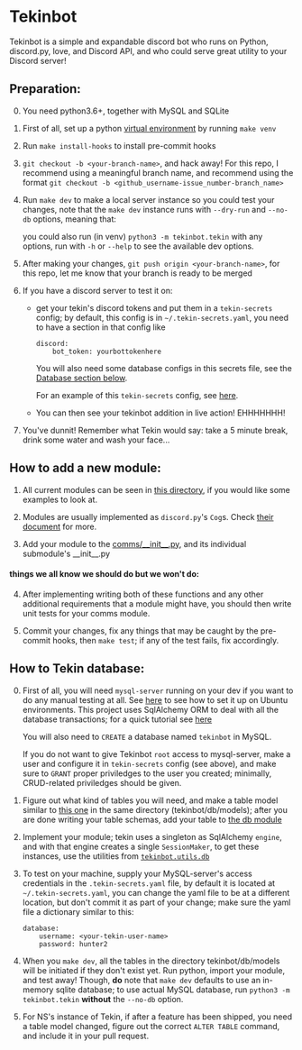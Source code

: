 # Tekinbot

Tekinbot is a simple and expandable discord bot who runs on Python, discord.py, love, and Discord API, and who could serve great utility to your Discord server!

## Preparation:

0.  You need python3.6+, together with MySQL and SQLite

1.  First of all, set up a python [virtual environment](https://docs.python.org/3/tutorial/venv.html) by running `make venv`

2.  Run `make install-hooks` to install pre-commit hooks

3.  `git checkout -b <your-branch-name>`, and hack away!
    For this repo, I recommend using a meaningful branch name, and recommend using the format
    `git checkout -b <github_username-issue_number-branch_name>`

4.  Run `make dev` to make a local server instance so you could test your changes,
    note that the `make dev` instance runs with `--dry-run` and `--no-db` options, meaning that:

    you could also run (in venv) `python3 -m tekinbot.tekin` with any options,
    run with `-h` or `--help` to see the available dev options.

5.  After making your changes, `git push origin <your-branch-name>`,
    for this repo, let me know that your branch is ready to be merged

6.  If you have a discord server to test it on:
    *   get your tekin's discord tokens and put them in a `tekin-secrets` config;
        by default, this config is in `~/.tekin-secrets.yaml`, you need to have a section in that config like
        ```{yaml}
        discord:
            bot_token: yourbottokenhere
        ```
        You will also need some database configs in this secrets file, see the [Database section below](https://github.com/nanflasted/TekinBot#how-to-tekin-database).

        For an example of this `tekin-secrets` config, see [here](https://github.com/nanflasted/TekinBot/tree/master/config/dev/.tekin-secrets.yaml).
    *   You can then see your tekinbot addition in live action! EHHHHHHH!

7.  You've dunnit! Remember what Tekin would say: take a 5 minute break, drink some water and wash your face...

## How to add a new module:

1.  All current modules can be seen in [this directory](https://github.com/nanflasted/TekinBot/tree/master/tekinbot/comms),
    if you would like some examples to look at.

2.  Modules are usually implemented as `discord.py`'s `Cog`s. Check [their document](https://discordpy.readthedocs.io/en/latest/ext/commands/api.html#cogs) for more.

3.  Add your module to the [comms/\_\_init\_\_.py](https://github.com/nanflasted/TekinBot/blob/master/tekinbot/comms/__init__.py),
    and its individual submodule's \_\_init\_\_.py

#### things we all know we should do but we won't do:

4.  After implementing writing both of these functions and any other additional requirements that a module might have, you
    should then write unit tests for your comms module.

5.  Commit your changes, fix any things that may be caught by the pre-commit hooks, then `make test`; if any of the test fails,
    fix accordingly.

## How to Tekin database:

0.  First of all, you will need `mysql-server` running on your dev if you want to do any manual testing at all. See [here](https://help.ubuntu.com/lts/serverguide/mysql.html) to see how to set it up on Ubuntu environments. This project uses SqlAlchemy ORM to deal with all the database transactions; for a quick tutorial see [here](http://docs.sqlalchemy.org/en/latest/orm/tutorial.html)

    You will also need to `CREATE` a database named `tekinbot` in MySQL.

    If you do not want to give Tekinbot `root` access to mysql-server, make a user and configure it in `tekin-secrets` config (see above), and make sure to `GRANT` proper priviledges to the user you created; minimally, CRUD-related priviledges should be given.

1.  Figure out what kind of tables you will need, and make a table model similar to [this one](https://github.com/nanflasted/TekinBot/blob/master/tekinbot/db/models/karma.py) in the same directory (tekinbot/db/models); after you   are done writing your table schemas, add your table to [the db module](https://github.com/nanflasted/TekinBot/blob/master/tekinbot/db/models/__init__.py)

2.  Implement your module; tekin uses a singleton as SqlAlchemy `engine`, and with that engine creates a single `SessionMaker`, to get these instances, use the utilities from [`tekinbot.utils.db`](https://github.com/nanflasted/TekinBot/blob/master/tekinbot/utils/db.py)

3.  To test on your machine, supply your MySQL-server's access credentials in the `.tekin-secrets.yaml` file, by default it is located at `~/.tekin-secrets.yaml`, you can change the yaml file to be at a different location, but don't commit it as part of your change; make sure the yaml file a dictionary similar to this:
    ```{yaml}
    database:
        username: <your-tekin-user-name>
        password: hunter2
    ```

4.  When you `make dev`, all the tables in the directory tekinbot/db/models will be initiated if they don't exist yet. Run python, import your module, and test away! Though, **do** note that `make dev` defaults to use an in-memory sqlite database; to use actual MySQL database, run `python3 -m tekinbot.tekin` **without** the `--no-db` option.

5.  For NS's instance of Tekin, if after a feature has been shipped, you need a table model changed, figure out the correct `ALTER TABLE` command, and include it in your pull request.
